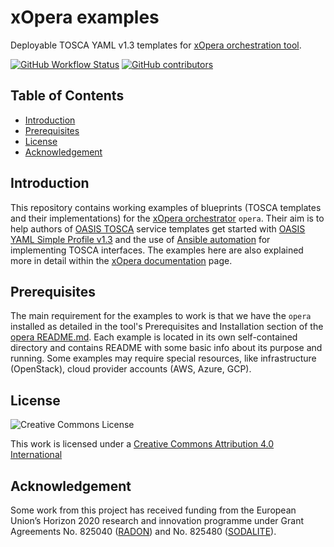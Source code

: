 # xOpera examples
Deployable TOSCA YAML v1.3 templates for [xOpera orchestration tool](https://github.com/xlab-si/xopera-opera).

[![GitHub Workflow Status](https://img.shields.io/github/workflow/status/xlab-si/xopera-examples/Validate%20examples%20with%20xOpera%20orchestrator?label=validation)](https://github.com/xlab-si/xopera-examples/actions?query=workflow%3A%22Validate+examples+with+xOpera+orchestrator%22)
[![GitHub contributors](https://img.shields.io/github/contributors/xlab-si/xopera-examples)](https://github.com/xlab-si/xopera-examples/graphs/contributors)

## Table of Contents
  - [Introduction](#introduction)
  - [Prerequisites](#prerequisites)
  - [License](#license)
  - [Acknowledgement](#acknowledgement)

## Introduction
This repository contains working examples of blueprints (TOSCA templates and their implementations) for the
[xOpera orchestrator](https://github.com/xlab-si/xopera-opera) `opera`. Their aim is to help authors of 
[OASIS TOSCA](https://www.oasis-open.org/committees/tc_home.php?wg_abbrev=tosca) service templates get started with 
[OASIS YAML Simple Profile v1.3](https://docs.oasis-open.org/tosca/TOSCA-Simple-Profile-YAML/v1.3/cos01/TOSCA-Simple-Profile-YAML-v1.3-cos01.html) 
and the use of [Ansible automation](https://www.ansible.com/) for implementing TOSCA interfaces.
The examples here are also explained more in detail within the [xOpera documentation](https://xlab-si.github.io/xopera-docs/examples.html) page.

## Prerequisites
The main requirement for the examples to work is that we have the ``opera`` installed as detailed in the tool's 
Prerequisites and Installation section of the [opera README.md](https://github.com/xlab-si/xopera-opera/blob/master/README.md). 
Each example is located in its own self-contained directory and contains README with some basic info about its purpose 
and running. Some examples may require special  resources, like infrastructure (OpenStack), cloud provider accounts 
(AWS, Azure, GCP).

## License
![Creative Commons License](https://licensebuttons.net/l/by/4.0/88x31.png)

This work is licensed under a [Creative Commons Attribution 4.0 International](https://creativecommons.org/licenses/by/4.0/)

## Acknowledgement
Some work from this project has received funding from the European Union’s Horizon 2020
research and innovation programme under Grant Agreements No. 825040 
([RADON](http://radon-h2020.eu/)) and No. 825480 ([SODALITE](http://www.sodalite.eu/)).
